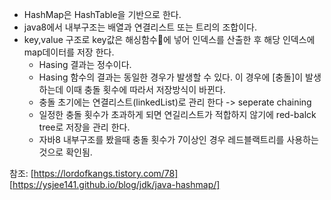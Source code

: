 - HashMap은 HashTable을 기반으로 한다.
- java8에서 내부구조는 배열과 연결리스트 또는 트리의 조합이다.
- key,value 구조로 key값은 해싱함수에 넣어 인덱스를 산출한 후 해당 인덱스에 map데이터를 저장 한다.
	- Hasing 결과는 정수이다.
	- Hasing 함수의 결과는 동일한 경우가 발생할 수 있다. 이 경우에 [충돌]이 발생하는데 이때 충돌 횟수에 따라서 저장방식이 바뀐다.
	- 충돌 초기에는 연결리스트(linkedList)로 관리 한다 -> seperate chaining
	- 일정한 충돌 횟수가 초과하게 되면 연길리스트가 적합하지 않기에 red-balck tree로 저장을 관리 한다.
	- 자바8 내부구조를 봤을때 충돌 횟수가 7이상인 경우 레드블랙트리를 사용하는 것으로 확인됨.


참조: 
[https://lordofkangs.tistory.com/78]
[https://ysjee141.github.io/blog/jdk/java-hashmap/]